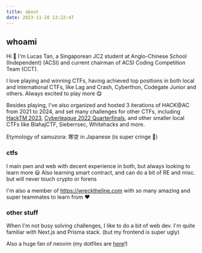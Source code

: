 ```yaml
---
title: about
date: 2023-11-28 13:22:47
---
```


## whoami

Hi 👋 I'm Lucas Tan, a Singaporean JC2 student at Anglo-Chinese School (Independent) (ACSI) and current chairman of ACSI
Coding Competition Team (CCT).

I love playing and winning CTFs, having achieved top positions in both local and international CTFs, like Lag and Crash,
Cyberthon, Codegate Junior and others. Always excited to play more 😋

Besides playing, I've also organized and hosted 3 iterations of HACK@AC from 2021 to 2024, and set many challenges for
other CTFs, including [HackTM 2023](https://ctftime.org/event/1848), [Cyberleague 2022
Quarterfinals](https://cyberleague.co/), and other smaller local CTFs like BlahajCTF, Sieberrsec, Whitehacks and more.

Etymology of samuzora: 寒空 in Japanese (is super cringe 🫠)

### ctfs

I main pwn and web with decent experience in both, but always looking to learn more 😃 Also learning smart contract, and
can do a bit of RE and misc. but will never touch crypto or forens

I'm also a member of <https://wrecktheline.com> with so many amazing and super teammates to learn from ❤️

### other stuff

When I'm not busy solving challenges, I like to do a bit of web dev. I'm quite familiar with Next.js and Prisma stack.
(but my frontend is super ugly)

Also a huge fan of neovim (my dotfiles are [here](https://github.com/samuzora/dotfiles)!)
